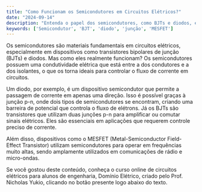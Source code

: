```yaml
---
title: "Como Funcionam os Semicondutores em Circuitos Elétricos?"
date: "2024-09-14"
description: "Entenda o papel dos semicondutores, como BJTs e diodos, em circuitos elétricos."
keywords: ['Semicondutor', 'BJT', 'diodo', 'junção', 'MESFET']
---
```


Os semicondutores são materiais fundamentais em circuitos elétricos, especialmente em dispositivos como transistores bipolares de junção (BJTs) e diodos. Mas como eles realmente funcionam? Os semicondutores possuem uma condutividade elétrica que está entre a dos condutores e a dos isolantes, o que os torna ideais para controlar o fluxo de corrente em circuitos.

Um diodo, por exemplo, é um dispositivo semicondutor que permite a passagem de corrente em apenas uma direção. Isso é possível graças à junção p-n, onde dois tipos de semicondutores se encontram, criando uma barreira de potencial que controla o fluxo de elétrons. Já os BJTs são transistores que utilizam duas junções p-n para amplificar ou comutar sinais elétricos. Eles são essenciais em aplicações que requerem controle preciso de corrente.

Além disso, dispositivos como o MESFET (Metal-Semiconductor Field-Effect Transistor) utilizam semicondutores para operar em frequências muito altas, sendo amplamente utilizados em comunicações de rádio e micro-ondas.

Se você gostou deste conteúdo, conheça o curso online de circuitos elétricos para alunos de engenharia, Domínio Elétrico, criado pelo Prof. Nicholas Yukio, clicando no botão presente logo abaixo do texto.